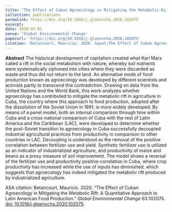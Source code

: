 ```yaml
---
title: "The Effect of Cuban Agroecology in Mitigating the Metabolic Rift: A Quantitative Approach to Latin American Food Production"
collection: publications
permalink: https://doi.org/10.1016/j.gloenvcha.2020.102075
excerpt: 
date: 2020-07-01
venue: 'Global Environmental Change'
paperurl: 'https://doi.org/10.1016/j.gloenvcha.2020.102075'
citation: 'Betancourt, Mauricio. 2020. &quot;The Effect of Cuban Agroecology in Mitigating the Metabolic Rift: A Quantitative Approach to Latin American Food Production. &quot; <i>Global Environmental Change</i>. 63:102075. doi: 10.1016/j.gloenvcha.2020.102075'
---
```


<b>Abstract</b> The historical development of capitalism created what Karl Marx called a rift in the social metabolism with nature, whereby soil nutrients were systematically siphoned into cities where they were discarded as waste and thus did not return to the land. An alternative mode of food production known as agroecology was developed by different scientists and activists partly to transcend this contradiction. Drawing on data from the United Nations and the World Bank, this work analyzes whether agroecology has contributed to mitigate the metabolic rift in agriculture in Cuba, the country where this approach to food production, adopted after the dissolution of the Soviet Union in 1991, is more widely developed. By means of a panel model, both an internal comparison through time within Cuba and a cross-national comparison of Cuba with the rest of Latin America and the Caribbean (LAC), were developed to determine whether the post-Soviet transition to agroecology in Cuba successfully decoupled industrial agricultural practices from productivity in comparison to other countries in LAC. Decoupling is understood as the removal of the positive correlation between fertilizer use and yield. Synthetic fertilizer use is utilized as an indicator of industrialized agriculture, and productivity of maize and beans as a proxy measure of soil improvement. The model shows a reversal of the fertilizer use and productivity positive correlation in Cuba, where crop productivity has increased while the use of inputs has diminished, which suggests that agroecology has indeed mitigated the metabolic rift produced by industrialized agriculture.

ASA citation: Betancourt, Mauricio. 2020. “The Effect of Cuban Agroecology in Mitigating the Metabolic Rift: A Quantitative Approach to Latin American Food Production.” <i>Global Environmental Change</i> 63:102075. [doi: 10.1016/j.gloenvcha.2020.102075](https://doi.org/10.1016/j.gloenvcha.2020.102075).

